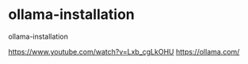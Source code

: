 # ollama-installation
ollama-installation

https://www.youtube.com/watch?v=Lxb_cgLkOHU
https://ollama.com/
